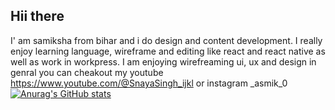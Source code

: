 ## Hii there

I' am samiksha from bihar and i do design and content development. I really enjoy learning language, wireframe and editing like react and react native as well as work in workpress. I am enjoying wirefreaming ui, ux  and design in genral you can cheakout my youtube https://www.youtube.com/@SnayaSingh_ijkl or instagram _asmik_0
[![Anurag's GitHub stats](https://github-readme-stats.vercel.app/api?username=samiksha)](https://github.com/anuraghazra/github-readme-stats)
